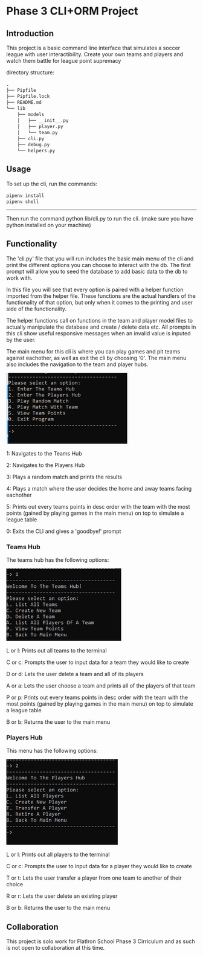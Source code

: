 # Phase 3 CLI+ORM Project

## Introduction

This project is a basic command line interface that simulates a soccer league with user interactibility. Create your own teams and players and watch them battle for league point supremacy 

directory structure:

```console
.
├── Pipfile
├── Pipfile.lock
├── README.md
└── lib
    ├── models
    │   ├── __init__.py
    │   ├── player.py
    │   └── team.py
    ├── cli.py
    ├── debug.py
    └── helpers.py
```

## Usage

To set up the cli, run the commands:

```console
pipenv install
pipenv shell
```

---

Then run the command python lib/cli.py to run the cli. (make sure you have python installed on your machine)

## Functionality

The 'cli.py' file that you will run includes the basic main menu of the cli and print the different options you can choose to interact with the db. The first prompt will allow you to seed the database to add basic data to the db to work with.

In this file you will see that every option is paired with a helper function imported from the helper file. These functions are the actual handlers of the functionality of that option, but only when it comes to the printing and user side of the functionality. 

The helper functions call on functions in the team and player model files to actually manipulate the database and create / delete data etc.
All prompts in this cli show useful responsive messages when an invalid value is inputed by the user.

The main menu for this cli is where you can play games and pit teams against eachother, as well as exit the cli by choosing '0'.
The main menu also includes the navigation to the team and player hubs. 

![alt text](<Screenshot (181).png>)

1: Navigates to the Teams Hub

2: Navigates to the Players Hub

3: Plays a random match and prints the results

4: Plays a match where the user decides the home and away teams facing eachother

5: Prints out every teams points in desc order with the team with the most points (gained by playing games in the main menu) on top to simulate a league table

0: Exits the CLI and gives a 'goodbye!' prompt

### Teams Hub

The teams hub has the following options: 

![alt text](<Screenshot (183).png>)

L or l: Prints out all teams to the terminal

C or c: Prompts the user to input data for a team they would like to create

D or d: Lets the user delete a team and all of its players

A or a: Lets the user choose a team and prints all of the players of that team

P or p: Prints out every teams points in desc order with the team with the most points (gained by playing games in the main menu) on top to simulate a league table

B or b: Returns the user to the main menu

### Players Hub

This menu has the following options: 

![alt text](<Screenshot (184).png>)

L or l: Prints out all players to the terminal

C or c: Prompts the user to input data for a player they would like to create

T or t: Lets the user transfer a player from one team to another of their choice

R or r: Lets the user delete an existing player

B or b: Returns the user to the main menu

## Collaboration

This project is solo work for FlatIron School Phase 3 Cirriculum and as such is not open to collaboration at this time. 



